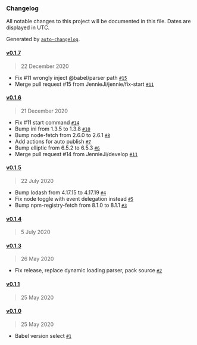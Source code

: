 ### Changelog

All notable changes to this project will be documented in this file. Dates are displayed in UTC.

Generated by [`auto-changelog`](https://github.com/CookPete/auto-changelog).

#### [v0.1.7](https://github.com/JennieJi/vscode-babel-ast-explorer/compare/v0.1.6...v0.1.7)

> 22 December 2020

- Fix #11 wrongly inject @babel/parser path [`#15`](https://github.com/JennieJi/vscode-babel-ast-explorer/pull/15)
- Merge pull request #15 from JennieJi/jennie/fix-start [`#11`](https://github.com/JennieJi/vscode-babel-ast-explorer/issues/11)

#### [v0.1.6](https://github.com/JennieJi/vscode-babel-ast-explorer/compare/v0.1.5...v0.1.6)

> 21 December 2020

- Fix #11 start command [`#14`](https://github.com/JennieJi/vscode-babel-ast-explorer/pull/14)
- Bump ini from 1.3.5 to 1.3.8 [`#10`](https://github.com/JennieJi/vscode-babel-ast-explorer/pull/10)
- Bump node-fetch from 2.6.0 to 2.6.1 [`#8`](https://github.com/JennieJi/vscode-babel-ast-explorer/pull/8)
- Add actions for auto publish [`#7`](https://github.com/JennieJi/vscode-babel-ast-explorer/pull/7)
- Bump elliptic from 6.5.2 to 6.5.3 [`#6`](https://github.com/JennieJi/vscode-babel-ast-explorer/pull/6)
- Merge pull request #14 from JennieJi/develop [`#11`](https://github.com/JennieJi/vscode-babel-ast-explorer/issues/11)

#### [v0.1.5](https://github.com/JennieJi/vscode-babel-ast-explorer/compare/v0.1.4...v0.1.5)

> 22 July 2020

- Bump lodash from 4.17.15 to 4.17.19 [`#4`](https://github.com/JennieJi/vscode-babel-ast-explorer/pull/4)
- Fix node toggle with event delegation instead [`#5`](https://github.com/JennieJi/vscode-babel-ast-explorer/pull/5)
- Bump npm-registry-fetch from 8.1.0 to 8.1.1 [`#3`](https://github.com/JennieJi/vscode-babel-ast-explorer/pull/3)

#### [v0.1.4](https://github.com/JennieJi/vscode-babel-ast-explorer/compare/v0.1.3...v0.1.4)

> 5 July 2020

#### [v0.1.3](https://github.com/JennieJi/vscode-babel-ast-explorer/compare/v0.1.1...v0.1.3)

> 26 May 2020

- Fix release, replace dynamic loading parser, pack source [`#2`](https://github.com/JennieJi/vscode-babel-ast-explorer/pull/2)

#### [v0.1.1](https://github.com/JennieJi/vscode-babel-ast-explorer/compare/v0.1.0...v0.1.1)

> 25 May 2020

#### [v0.1.0](https://github.com/JennieJi/vscode-babel-ast-explorer/compare/v0.0.2...v0.1.0)

> 25 May 2020

- Babel version select [`#1`](https://github.com/JennieJi/vscode-babel-ast-explorer/pull/1)
